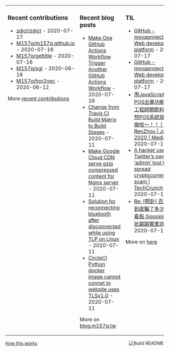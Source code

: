 <table><tr><td valign="top">

### Recent contributions
<!-- recent_contributions starts -->
* [zdict/zdict](https://github.com/zdict/zdict) - 2020-07-17
* [M157q/m157q.github.io](https://github.com/M157q/m157q.github.io) - 2020-07-16
* [M157q/gettitle](https://github.com/M157q/gettitle) - 2020-07-16
* [M157q/sgl](https://github.com/M157q/sgl) - 2020-06-18
* [M157q/hor2vec](https://github.com/M157q/hor2vec) - 2020-06-12
<!-- recent_contributions ends -->
More [recent contributions](https://github.com/M157q/M157q/blob/main/recent_contributions.md)
</td><td valign="top">

### Recent blog posts
<!-- blog starts -->
* [Make One GitHub Actions Workflow Trigger Another GitHub Actions Workflow](https://blog.m157q.tw/posts/2020/07/16/make-one-github-actions-workflow-trigger-another-github-actions-workflow/) - 2020-07-16
* [Change from Travis CI Build Matrix to Build Stages](https://blog.m157q.tw/posts/2020/07/11/change-from-travis-ci-build-matrix-to-build-stages/) - 2020-07-11
* [Make Google Cloud CDN serve gzip compressed content for Nginx server](https://blog.m157q.tw/posts/2020/07/11/make-google-cloud-cdn-serve-gzip-compressed-content-for-nginx-server/) - 2020-07-11
* [Solution for reconnecting bluetooth after disconnected while using TLP on Linux](https://blog.m157q.tw/posts/2020/07/11/solution-for-reconnecting-bluetooth-after-disconnected-while-using-tlp-on-linux/) - 2020-07-11
* [CircleCI Python docker image cannot connet to website uses TLSv1.0](https://blog.m157q.tw/posts/2020/07/11/circleci-python-docker-image-cannot-connet-to-website-uses-tlsv1-0/) - 2020-07-11
<!-- blog ends -->
More on [blog.m157q.tw](https://blog.m157q.tw/)
</td><td valign="top">

### TIL
<!-- tils starts -->
* [GitHub - moyaproject/moya: Web development platform](https://github.com/M157q/m157q.github.io/issues/1157) - 2020-07-17
* [GitHub - moyaproject/moya: Web development platform](https://github.com/M157q/m157q.github.io/issues/1156) - 2020-07-17
* [用JavaScript自己做POS出單功能. 全端工程師開飲料店，當然POS系統就要自己做啦～！！ | by RenZhou | Jul, 2020 | Medium](https://github.com/M157q/m157q.github.io/issues/1154) - 2020-07-17
* [A hacker used Twitter’s own ‘admin’ tool to spread cryptocurrency scam | TechCrunch](https://github.com/M157q/m157q.github.io/issues/1153) - 2020-07-16
* [Re: [問卦] 百頁豆腐到底騙了多少人 - 看板 Gossiping - 批踢踢實業坊](https://github.com/M157q/m157q.github.io/issues/1141) - 2020-07-16
<!-- tils ends -->
More on [here](https://github.com/M157q/m157q.github.io/issues?q=is%3Aissue+is%3Aopen+sort%3Aupdated-desc)
</td></tr></table>

<a href="https://github.com/M157q/M157q/actions"><img src="https://github.com/M157q/M157q/workflows/Build%20README/badge.svg" align="right" alt="Build README"></a> <a href="https://simonwillison.net/2020/Jul/10/self-updating-profile-readme/">How this works</a>
